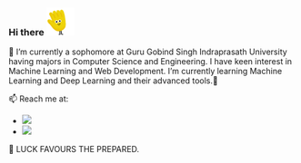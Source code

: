 ### Hi there <img src="https://github.com/prableen14/prableen14/blob/main/Assets/wave.gif" width="49px">

🔭 I’m currently a sophomore at Guru Gobind Singh Indraprasath University having majors in Computer Science and Engineering. I have keen interest in Machine Learning and Web Development. I’m currently learning Machine Learning and Deep Learning and their advanced tools.🌱

📫 Reach me at:          
- <a href="mailto:prableenkaur2016@gmail.com?"><img src="https://img.shields.io/badge/gmail-%23DD0031.svg?&style=for-the-badge&logo=gmail&logoColor=white"/></a>
- <a href="https://www.linkedin.com/in/prableen-kaur-sachdeva-9010a2158/" target="_blank"><img src="https://img.shields.io/badge/LinkedIn-0077B5?style=for-the-badge&logo=linkedin&logoColor=white"/></a>



💬 LUCK FAVOURS THE PREPARED.
